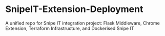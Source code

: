 # SnipeIT-Extension-Deployment
A unified repo for Snipe IT integration project: Flask Middleware, Chrome Extension, Terraform Infrastructure, and Dockerised Snipe IT
